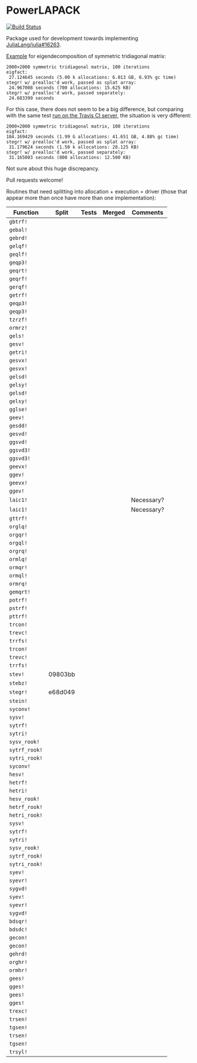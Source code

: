 # PowerLAPACK

[![Build Status](https://travis-ci.org/jagot/PowerLAPACK.jl.svg?branch=master)](https://travis-ci.org/jagot/PowerLAPACK.jl)

Package used for development towards implementing [JuliaLang/julia#16263](https://github.com/JuliaLang/julia/issues/16263).

[Example](/test/test_stegr.jl) for eigendecomposition of symmetric tridiagonal matrix:
```
2000×2000 symmetric tridiagonal matrix, 100 iterations
eigfact:
 27.124645 seconds (5.00 k allocations: 6.013 GB, 6.93% gc time)
stegr! w/ prealloc'd work, passed as splat array:
 24.967008 seconds (700 allocations: 15.625 KB)
stegr! w/ prealloc'd work, passed separately:
 24.683399 seconds
```
For this case, there does not seem to be a big difference, but comparing with the same test [run on the Travis CI server](https://travis-ci.org/jagot/PowerLAPACK.jl/jobs/128833162), the situation is very different:
```
2000×2000 symmetric tridiagonal matrix, 100 iterations
eigfact:
184.169429 seconds (1.99 G allocations: 41.651 GB, 4.88% gc time)
stegr! w/ prealloc'd work, passed as splat array:
 31.179624 seconds (1.50 k allocations: 28.125 KB)
stegr! w/ prealloc'd work, passed separately:
 31.165003 seconds (800 allocations: 12.500 KB)
```
Not sure about this huge discrepancy.

Pull requests welcome!

Routines that need splitting into allocation + execution = driver (those that appear more than once have more than one implementation):

| Function      | Split   | Tests   | Merged  | Comments   |
| ------------- | ------- | ------- | ------- | ---------- |
| `gbtrf!`      |         |         |         |            |
| `gebal!`      |         |         |         |            |
| `gebrd!`      |         |         |         |            |
| `gelqf!`      |         |         |         |            |
| `geqlf!`      |         |         |         |            |
| `geqp3!`      |         |         |         |            |
| `geqrt!`      |         |         |         |            |
| `geqrf!`      |         |         |         |            |
| `gerqf!`      |         |         |         |            |
| `getrf!`      |         |         |         |            |
| `geqp3!`      |         |         |         |            |
| `geqp3!`      |         |         |         |            |
| `tzrzf!`      |         |         |         |            |
| `ormrz!`      |         |         |         |            |
| `gels!`       |         |         |         |            |
| `gesv!`       |         |         |         |            |
| `getri!`      |         |         |         |            |
| `gesvx!`      |         |         |         |            |
| `gesvx!`      |         |         |         |            |
| `gelsd!`      |         |         |         |            |
| `gelsy!`      |         |         |         |            |
| `gelsd!`      |         |         |         |            |
| `gelsy!`      |         |         |         |            |
| `gglse!`      |         |         |         |            |
| `geev!`       |         |         |         |            |
| `gesdd!`      |         |         |         |            |
| `gesvd!`      |         |         |         |            |
| `ggsvd!`      |         |         |         |            |
| `ggsvd3!`     |         |         |         |            |
| `ggsvd3!`     |         |         |         |            |
| `geevx!`      |         |         |         |            |
| `ggev!`       |         |         |         |            |
| `geevx!`      |         |         |         |            |
| `ggev!`       |         |         |         |            |
| `laic1!`      |         |         |         | Necessary? |
| `laic1!`      |         |         |         | Necessary? |
| `gttrf!`      |         |         |         |            |
| `orglq!`      |         |         |         |            |
| `orgqr!`      |         |         |         |            |
| `orgql!`      |         |         |         |            |
| `orgrq!`      |         |         |         |            |
| `ormlq!`      |         |         |         |            |
| `ormqr!`      |         |         |         |            |
| `ormql!`      |         |         |         |            |
| `ormrq!`      |         |         |         |            |
| `gemqrt!`     |         |         |         |            |
| `potrf!`      |         |         |         |            |
| `pstrf!`      |         |         |         |            |
| `pttrf!`      |         |         |         |            |
| `trcon!`      |         |         |         |            |
| `trevc!`      |         |         |         |            |
| `trrfs!`      |         |         |         |            |
| `trcon!`      |         |         |         |            |
| `trevc!`      |         |         |         |            |
| `trrfs!`      |         |         |         |            |
| `stev!`       | 09803bb |         |         |            |
| `stebz!`      |         |         |         |            |
| `stegr!`      | e68d049 |         |         |            |
| `stein!`      |         |         |         |            |
| `syconv!`     |         |         |         |            |
| `sysv!`       |         |         |         |            |
| `sytrf!`      |         |         |         |            |
| `sytri!`      |         |         |         |            |
| `sysv_rook!`  |         |         |         |            |
| `sytrf_rook!` |         |         |         |            |
| `sytri_rook!` |         |         |         |            |
| `syconv!`     |         |         |         |            |
| `hesv!`       |         |         |         |            |
| `hetrf!`      |         |         |         |            |
| `hetri!`      |         |         |         |            |
| `hesv_rook!`  |         |         |         |            |
| `hetrf_rook!` |         |         |         |            |
| `hetri_rook!` |         |         |         |            |
| `sysv!`       |         |         |         |            |
| `sytrf!`      |         |         |         |            |
| `sytri!`      |         |         |         |            |
| `sysv_rook!`  |         |         |         |            |
| `sytrf_rook!` |         |         |         |            |
| `sytri_rook!` |         |         |         |            |
| `syev!`       |         |         |         |            |
| `syevr!`      |         |         |         |            |
| `sygvd!`      |         |         |         |            |
| `syev!`       |         |         |         |            |
| `syevr!`      |         |         |         |            |
| `sygvd!`      |         |         |         |            |
| `bdsqr!`      |         |         |         |            |
| `bdsdc!`      |         |         |         |            |
| `gecon!`      |         |         |         |            |
| `gecon!`      |         |         |         |            |
| `gehrd!`      |         |         |         |            |
| `orghr!`      |         |         |         |            |
| `ormhr!`      |         |         |         |            |
| `gees!`       |         |         |         |            |
| `gges!`       |         |         |         |            |
| `gees!`       |         |         |         |            |
| `gges!`       |         |         |         |            |
| `trexc!`      |         |         |         |            |
| `trsen!`      |         |         |         |            |
| `tgsen!`      |         |         |         |            |
| `trsen!`      |         |         |         |            |
| `tgsen!`      |         |         |         |            |
| `trsyl!`      |         |         |         |            |
